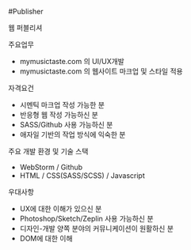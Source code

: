 #Publisher

웹 퍼블리셔

주요업무
* mymusictaste.com 의 UI/UX개발
* mymusictaste.com 의 웹사이트 마크업 및 스타일 적용

자격요건
* 시멘틱 마크업 작성 가능한 분
* 반응형 웹 작성 가능하신 분
* SASS/Github 사용 가능하신 분
* 애자일 기반의 작업 방식에 익숙한 분

주요 개발 환경 및 기술 스택
* WebStorm / Github
* HTML / CSS(SASS/SCSS) / Javascript

우대사항
* UX에 대한 이해가 있으신 분
* Photoshop/Sketch/Zeplin 사용 가능하신 분
* 디자인-개발 양쪽 분야의 커뮤니케이션이 원활하신 분
* DOM에 대한 이해
